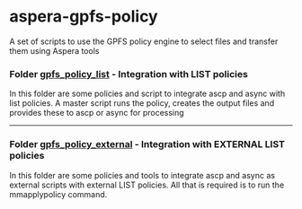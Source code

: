 # aspera-gpfs-policy
A set of scripts to use the GPFS policy engine to select files and transfer them using Aspera tools


### Folder [gpfs_policy_list](gpfs_policy_list/) - Integration with LIST policies
In this folder are some policies and script to integrate ascp and async with list policies. A master script runs the policy, creates the output files and provides these to ascp or async for processing

--------------------------------------------

### Folder [gpfs_policy_external](gpfs_policy_external/) - Integration with EXTERNAL LIST policies
In this folder are some policies and tools to integrate ascp and async as external scripts with external LIST policies. All that is required is to run the mmapplypolicy command. 
